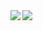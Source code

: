 <img align='left' src="https://metrics.lecoq.io/guidodizi?template=classic&stackoverflow=1&achievements=1&base=header%2C%20activity%2C%20community%2C%20repositories%2C%20metadata&base.indepth=false&base.hireable=false&base.skip=false&achievements=false&achievements.threshold=C&achievements.secrets=true&achievements.display=compact&achievements.limit=0&stackoverflow=false&stackoverflow.user=7037861&stackoverflow.sections=%2C&stackoverflow.limit=2&stackoverflow.lines=4&stackoverflow.lines.snippet=2&config.timezone=America%2FMontevideo"/>

<img src="https://media0.giphy.com/media/26BRsI63ak8uxsU6Y/giphy.gif" />


<!--
**guidodizi/guidodizi** is a ✨ _special_ ✨ repository because its `README.md` (this file) appears on your GitHub profile.

Here are some ideas to get you started:

- 🔭 I’m currently working on ...
- 🌱 I’m currently learning ...
- 👯 I’m looking to collaborate on ...
- 🤔 I’m looking for help with ...
- 💬 Ask me about ...
- 📫 How to reach me: ...
- 😄 Pronouns: ...
- ⚡ Fun fact: ...
-->
